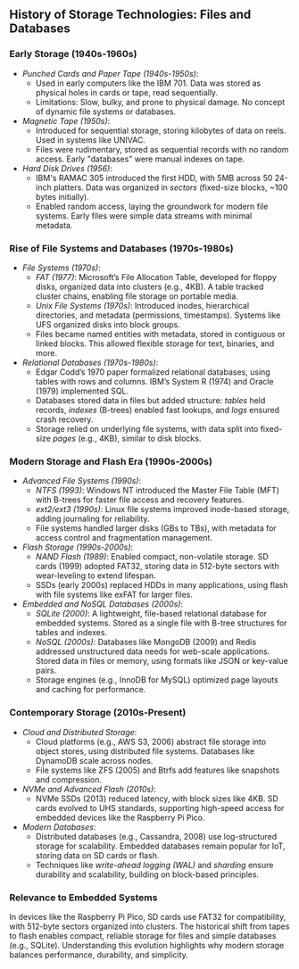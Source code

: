 
## History of Storage Technologies: Files and Databases


### Early Storage (1940s-1960s)

- *Punched Cards and Paper Tape (1940s-1950s)*:
  - Used in early computers like the IBM 701. Data was stored as physical holes in cards or tape, read sequentially.
  - Limitations: Slow, bulky, and prone to physical damage. No concept of dynamic file systems or databases.
- *Magnetic Tape (1950s)*:
  - Introduced for sequential storage, storing kilobytes of data on reels. Used in systems like UNIVAC.
  - Files were rudimentary, stored as sequential records with no random access. Early "databases" were manual indexes on tape.
- *Hard Disk Drives (1956)*:
  - IBM's RAMAC 305 introduced the first HDD, with 5MB across 50 24-inch platters. Data was organized in *sectors* (fixed-size blocks, ~100 bytes initially).
  - Enabled random access, laying the groundwork for modern file systems. Early files were simple data streams with minimal metadata.


### Rise of File Systems and Databases (1970s-1980s)

- *File Systems (1970s)*:
  - *FAT (1977)*: Microsoft’s File Allocation Table, developed for floppy disks, organized data into clusters (e.g., 4KB). A table tracked cluster chains, enabling file storage on portable media.
  - *Unix File Systems (1970s)*: Introduced inodes, hierarchical directories, and metadata (permissions, timestamps). Systems like UFS organized disks into block groups.
  - Files became named entities with metadata, stored in contiguous or linked blocks. This allowed flexible storage for text, binaries, and more.
- *Relational Databases (1970s-1980s)*:
  - Edgar Codd’s 1970 paper formalized relational databases, using tables with rows and columns. IBM’s System R (1974) and Oracle (1979) implemented SQL.
  - Databases stored data in files but added structure: *tables* held records, *indexes* (B-trees) enabled fast lookups, and *logs* ensured crash recovery.
  - Storage relied on underlying file systems, with data split into fixed-size *pages* (e.g., 4KB), similar to disk blocks.


### Modern Storage and Flash Era (1990s-2000s)

- *Advanced File Systems (1990s)*:
  - *NTFS (1993)*: Windows NT introduced the Master File Table (MFT) with B-trees for faster file access and recovery features.
  - *ext2/ext3 (1990s)*: Linux file systems improved inode-based storage, adding journaling for reliability.
  - File systems handled larger disks (GBs to TBs), with metadata for access control and fragmentation management.
- *Flash Storage (1990s-2000s)*:
  - *NAND Flash (1989)*: Enabled compact, non-volatile storage. SD cards (1999) adopted FAT32, storing data in 512-byte sectors with wear-leveling to extend lifespan.
  - SSDs (early 2000s) replaced HDDs in many applications, using flash with file systems like exFAT for larger files.
- *Embedded and NoSQL Databases (2000s)*:
  - *SQLite (2000)*: A lightweight, file-based relational database for embedded systems. Stored as a single file with B-tree structures for tables and indexes.
  - *NoSQL (2000s)*: Databases like MongoDB (2009) and Redis addressed unstructured data needs for web-scale applications. Stored data in files or memory, using formats like JSON or key-value pairs.
  - Storage engines (e.g., InnoDB for MySQL) optimized page layouts and caching for performance.


### Contemporary Storage (2010s-Present)

- *Cloud and Distributed Storage*:
  - Cloud platforms (e.g., AWS S3, 2006) abstract file storage into object stores, using distributed file systems. Databases like DynamoDB scale across nodes.
  - File systems like ZFS (2005) and Btrfs add features like snapshots and compression.
- *NVMe and Advanced Flash (2010s)*:
  - NVMe SSDs (2013) reduced latency, with block sizes like 4KB. SD cards evolved to UHS standards, supporting high-speed access for embedded devices like the Raspberry Pi Pico.
- *Modern Databases*:
  - Distributed databases (e.g., Cassandra, 2008) use log-structured storage for scalability. Embedded databases remain popular for IoT, storing data on SD cards or flash.
  - Techniques like *write-ahead logging (WAL)* and *sharding* ensure durability and scalability, building on block-based principles.


### Relevance to Embedded Systems

In devices like the Raspberry Pi Pico, SD cards use FAT32 for compatibility, with 512-byte sectors organized into clusters. The historical shift from tapes to flash enables compact, reliable storage for files and simple databases (e.g., SQLite). Understanding this evolution highlights why modern storage balances performance, durability, and simplicity.

